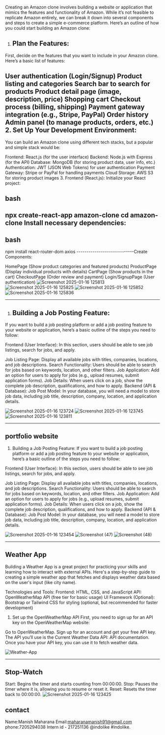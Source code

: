 Creating an Amazon clone involves building a website or application that mimics the features and functionality of Amazon. While it’s not feasible to replicate Amazon entirely, we can break it down into several components and steps to create a simple e-commerce platform. Here’s an outline of how you could start building an Amazon clone:

1. Plan the Features:
   -----------------------------------------
First, decide on the features that you want to include in your Amazon clone. Here’s a basic list of features:

User authentication (Login/Signup)
Product listing and categories
Search bar to search for products
Product detail page (image, description, price)
Shopping cart
Checkout process (billing, shipping)
Payment gateway integration (e.g., Stripe, PayPal)
Order history
Admin panel (to manage products, orders, etc.)
2. Set Up Your Development Environment:
---------------------------------------------
You can build an Amazon clone using different tech stacks, but a popular and simple stack would be:

Frontend: React.js (for the user interface)
Backend: Node.js with Express (for the API)
Database: MongoDB (for storing product data, user info, etc.)
Authentication: JWT (JSON Web Tokens) for user authentication
Payment Gateway: Stripe or PayPal for handling payments
Cloud Storage: AWS S3 for storing product images
3. Frontend (React.js):
Initialize your React project:

bash
----------------------
npx create-react-app amazon-clone
cd amazon-clone
Install necessary dependencies:
---------------------------------
bash
--------------------------------
npm install react-router-dom axios
-----------------------------Create Components:

HomePage (Show product categories and featured products)
ProductPage (Display individual products with details)
CartPage (Show products in the cart)
CheckoutPage (Order review and payment)
Login/SignupPage (User authentication)
![Screenshot 2025-01-16 125813](https://github.com/user-attachments/assets/2aef18b1-edf7-44b8-9647-8af3b83da201)
![Screenshot 2025-01-16 125825](https://github.com/user-attachments/assets/9cebdc25-55e1-4379-b169-c112006433e7)
![Screenshot 2025-01-16 125852](https://github.com/user-attachments/assets/d0f31922-bb81-4079-88ac-e830334ce410)
![Screenshot 2025-01-16 125836](https://github.com/user-attachments/assets/0088fa0a-fb75-4618-bda8-8c89721b28df)

-----------------------------------------------------------------------------
1. Building a Job Posting Feature:
   ---------------------------------------------
If you want to build a job posting platform or add a job posting feature to your website or application, here’s a basic outline of the steps you need to follow:

Frontend (User Interface):
In this section, users should be able to see job listings, search for jobs, and apply.

Job Listing Page: Display all available jobs with titles, companies, locations, and job descriptions.
Search Functionality: Users should be able to search for jobs based on keywords, location, and other filters.
Job Application: Add an option for users to apply for jobs (e.g., upload resumes, submit application forms).
Job Details: When users click on a job, show the complete job description, qualifications, and how to apply.
Backend (API & Database):
Job Post Model: In your database, you will need a model to store job data, including job title, description, company, location, and application details.

![Screenshot 2025-01-16 123724](https://github.com/user-attachments/assets/54493d71-c9b4-4c8f-85e1-265e8c932646)
![Screenshot 2025-01-16 123745](https://github.com/user-attachments/assets/66c08ab7-4840-494f-83ad-f881ba91bb06)
![Screenshot 2025-01-16 123811](https://github.com/user-attachments/assets/0a33e7db-3208-47c4-83e6-ec245b96b7cc)

--------------------------------------------------------------------------------------------
portfolio website
---------------
1. Building a Job Posting Feature:
If you want to build a job posting platform or add a job posting feature to your website or application, here’s a basic outline of the steps you need to follow:

Frontend (User Interface):
In this section, users should be able to see job listings, search for jobs, and apply.

Job Listing Page: Display all available jobs with titles, companies, locations, and job descriptions.
Search Functionality: Users should be able to search for jobs based on keywords, location, and other filters.
Job Application: Add an option for users to apply for jobs (e.g., upload resumes, submit application forms).
Job Details: When users click on a job, show the complete job description, qualifications, and how to apply.
Backend (API & Database):
Job Post Model: In your database, you will need a model to store job data, including job title, description, company, location, and application details.

![Screenshot 2025-01-16 123454](https://github.com/user-attachments/assets/65d5f3ee-2bd0-4b9c-b8ec-906a2cb82bb2)
![Screenshot (47)](https://github.com/user-attachments/assets/6fab618d-7d41-4f5d-b79c-79cc3718a64f)
![Screenshot (48)](https://github.com/user-attachments/assets/7d556359-7c93-436f-8388-a2663ace823c)


------------------------------------------------------------------------------
Weather App
----------------
Building a Weather App is a great project for practicing your skills and learning how to interact with external APIs. Here's a step-by-step guide to creating a simple weather app that fetches and displays weather data based on the user's input (like city name).

Technologies and Tools:
Frontend: HTML, CSS, and JavaScript
API: OpenWeatherMap API (free tier for basic usage)
UI Framework (Optional): Bootstrap or Tailwind CSS for styling (optional, but recommended for faster development)
1. Set up the OpenWeatherMap API
First, you need to sign up for an API key on the OpenWeatherMap website:

Go to OpenWeatherMap.
Sign up for an account and get your free API key.
The API you’ll use is the Current Weather Data API: API documentation.
Once you have your API key, you can use it to fetch weather data.

![Weather-App](https://github.com/user-attachments/assets/8b990d82-2233-43e2-86d0-5be7ad3d7868)

----------------------------------------------------
Stop-Watch
-------------
Start: Begins the timer and starts counting from 00:00:00.
Stop: Pauses the timer where it is, allowing you to resume or reset it.
Reset: Resets the timer back to 00:00:00.
![Screenshot 2025-01-16 123425](https://github.com/user-attachments/assets/da2eb584-a211-4ed6-9f14-0a8711adf61d)

contact
------------
Name:Manish Maharana
Email:maharanamanish91@gmail.com
phone:7205294038
Intern id - 217251136
@indolike #indolike.

